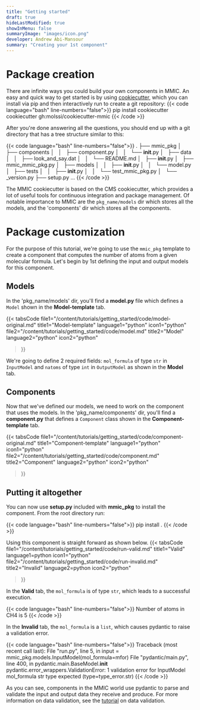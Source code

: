 ```yaml
---
title: "Getting started"
draft: true
hideLastModified: true
showInMenu: false
summaryImage: "images/icon.png"
developer: Andrew Abi-Mansour
summary: "Creating your 1st component"
---
```


# Package creation
There are infinite ways you could build your own components in MMIC. An easy and quick way to get started is by using
[cookiecutter](https://github.com/cookiecutter/cookiecutter), which you can install via pip and then interactively run to create a git repository:
{{< code language="bash" line-numbers="false">}}
pip install cookiecutter
cookiecutter gh:molssi/cookiecutter-mmic
{{< /code >}}

After you're done answering all the questions, you should end up with a git directory that has a tree structure similar to this:

{{< code language="bash" line-numbers="false">}}
.
├── mmic_pkg
│   ├── components
│   │   ├── component.py
│   │   └── __init__.py
│   ├── data
│   │   ├── look_and_say.dat
│   │   └── README.md
│   ├── __init__.py
│   ├── mmic_mmic_pkg.py
│   ├── models
│   │   ├── __init__.py
│   │   └── model.py
│   ├── tests
│   │   ├── __init__.py
│   │   └── test_mmic_pkg.py
│   └── _version.py
├── setup.py
...
{{< /code >}}

The MMIC cookiecutter is based on the CMS cookiecutter, which provides a lot of useful tools for continuous integration and package management. Of notable importance to MMIC are the 
`pkg_name/models` dir which stores all the models, and the 'components' dir which stores all the components.

# Package customization
For the purpose of this tutorial, we're going to use the `mmic_pkg` template to create a component that computes the number of atoms from a given molecular formula. 
Let's begin by 1st defining the input and output models for this component.

## Models
In the 'pkg_name/models' dir, you'll find a **model.py** file which defines a `Model` shown in the **Model-template** tab.

{{< tabsCode
    file1="/content/tutorials/getting_started/code/model-original.md" title1="Model-template" language1="python" icon1="python"
    file2="/content/tutorials/getting_started/code/model.md" title2="Model" language2="python" icon2="python"
>}}

We're going to define 2 required fields: `mol_formula` of type `str` in `InputModel` and `natoms` of type `int` in `OutputModel` as shown in the **Model** tab.
 
## Components

Now that we've defined our models, we need to work on the component that uses the models. 
In the 'pkg_name/components' dir, you'll find a **component.py** that defines a `Component` class shown in the **Component-template** tab.

{{< tabsCode
    file1="/content/tutorials/getting_started/code/component-original.md" title1="Component-template" language1="python" icon1="python"
    file2="/content/tutorials/getting_started/code/component.md" title2="Component" language2="python" icon2="python"
>}}

## Putting it altogether

You can now use **setup.py** included with **mmic_pkg** to install the component. From the root directory run:

{{< code language="bash" line-numbers="false">}}
pip install .
{{< /code >}}

Using this component is straight forward as shown below.
{{< tabsCode
    file1="/content/tutorials/getting_started/code/run-valid.md" title1="Valid" language1=python icon1="python"
    file2="/content/tutorials/getting_started/code/run-invalid.md" title2="Invalid" language2=python icon2="python"
>}}

In the **Valid** tab, the `mol_formula` is of type `str`, which leads to a successful execution. 

{{< code language="bash" line-numbers="false">}}
  Number of atoms in CH4 is 5
{{< /code >}}

In the **Invalid** tab, the `mol_formula` is a `list`, which causes pydantic to raise a validation error.

{{< code language="bash" line-numbers="false">}}
  Traceback (most recent call last):
  File "run.py", line 5, in <module>
    input = mmic_pkg.models.InputModel(mol_formula=mfor)
  File "pydantic/main.py", line 400, in pydantic.main.BaseModel.__init__
pydantic.error_wrappers.ValidationError: 1 validation error for InputModel
mol_formula
  str type expected (type=type_error.str)
{{< /code >}}

As you can see, components in the MMIC world use pydantic to parse and validate the input and output data they receive and produce. For more information on data validation, see the [tutorial](/tutorials/data_validation/) on data validation.
